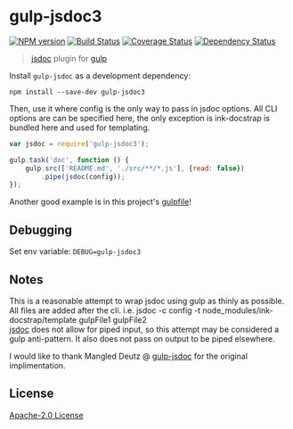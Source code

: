# gulp-jsdoc3

[![NPM version][npm-image]][npm-url] [![Build Status][travis-image]][travis-url]  [![Coverage Status][coveralls-image]][coveralls-url] [![Dependency Status][depstat-image]][depstat-url]

> [jsdoc](https://github.com/jsdoc3/jsdoc) plugin for [gulp](https://github.com/gulpjs/gulp)


Install `gulp-jsdoc` as a development dependency:

```shell
npm install --save-dev gulp-jsdoc3
```

Then, use it where config is the only way to pass in jsdoc options. All CLI options are can be specified here,
the only exception is ink-docstrap is bundled here and used for templating.

```javascript
var jsdoc = require('gulp-jsdoc3');

gulp.task('doc', function () {
    gulp.src(['README.md', './src/**/*.js'], {read: false})
        .pipe(jsdoc(config));
});
```

Another good example is in this project's [gulpfile](https://github.com/mlucool/gulp-jsdoc3/blob/master/gulpfile.js)!

## Debugging
Set env variable: ```DEBUG=gulp-jsdoc3```  

## Notes
This is a reasonable attempt to wrap jsdoc using gulp as thinly as possible. All files are added after the cli.
i.e. jsdoc -c config -t node_modules/ink-docstrap/template gulpFile1 gulpFile2  
[jsdoc](https://github.com/jsdoc3/jsdoc) does not allow for piped input, so this attempt may be considered a gulp
anti-pattern. It also does not pass on output to be piped elsewhere.


I would like to thank Mangled Deutz @ [gulp-jsdoc](https://github.com/jsBoot/gulp-jsdoc) for the original implimentation.

License
-------------
[Apache-2.0 License](http://www.apache.org/licenses/LICENSE-2.0)

[npm-url]: https://npmjs.org/package/gulp-jsdoc3
[npm-image]: https://badge.fury.io/js/gulp-jsdoc3.png

[travis-url]: http://travis-ci.org/mlucool/gulp-jsdoc3
[travis-image]: https://secure.travis-ci.org/mlucool/gulp-jsdoc3.png?branch=master

[coveralls-url]: https://coveralls.io/github/mlucool/gulp-jsdoc3?branch=master
[coveralls-image]: https://coveralls.io/repos/mlucool/gulp-jsdoc3/badge.svg?branch=master&service=github

[depstat-url]: https://david-dm.org/mlucool/gulp-jsdoc3
[depstat-image]: https://david-dm.org/mlucool/gulp-jsdoc3.png

